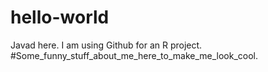 # hello-world

Javad here. I am using Github for an R project. 
#Some_funny_stuff_about_me_here_to_make_me_look_cool.
